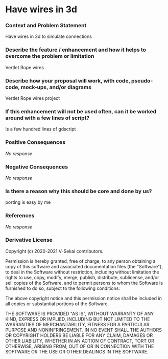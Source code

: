 # Have wires in 3d

### Context and Problem Statement

Have wires in 3d to simulate connections

### Describe the feature / enhancement and how it helps to overcome the problem or limitation

Vertlet Rope wires

### Describe how your proposal will work, with code, pseudo-code, mock-ups, and/or diagrams

Vertlet Rope wires project

### If this enhancement will not be used often, can it be worked around with a few lines of script?

Is a few hundred lines of gdscript

### Positive Consequences

_No response_

### Negative Consequences

_No response_

### Is there a reason why this should be core and done by us?

porting is easy by me

### References

_No response_

### Derivative License

Copyright (c) 2020-2021 V-Sekai contributors.

Permission is hereby granted, free of charge, to any person obtaining a copy
of this software and associated documentation files (the "Software"), to deal
in the Software without restriction, including without limitation the rights
to use, copy, modify, merge, publish, distribute, sublicense, and/or sell
copies of the Software, and to permit persons to whom the Software is
furnished to do so, subject to the following conditions:

The above copyright notice and this permission notice shall be included in all
copies or substantial portions of the Software.

THE SOFTWARE IS PROVIDED "AS IS", WITHOUT WARRANTY OF ANY KIND, EXPRESS OR
IMPLIED, INCLUDING BUT NOT LIMITED TO THE WARRANTIES OF MERCHANTABILITY,
FITNESS FOR A PARTICULAR PURPOSE AND NONINFRINGEMENT. IN NO EVENT SHALL THE
AUTHORS OR COPYRIGHT HOLDERS BE LIABLE FOR ANY CLAIM, DAMAGES OR OTHER
LIABILITY, WHETHER IN AN ACTION OF CONTRACT, TORT OR OTHERWISE, ARISING FROM,
OUT OF OR IN CONNECTION WITH THE SOFTWARE OR THE USE OR OTHER DEALINGS IN THE
SOFTWARE.

